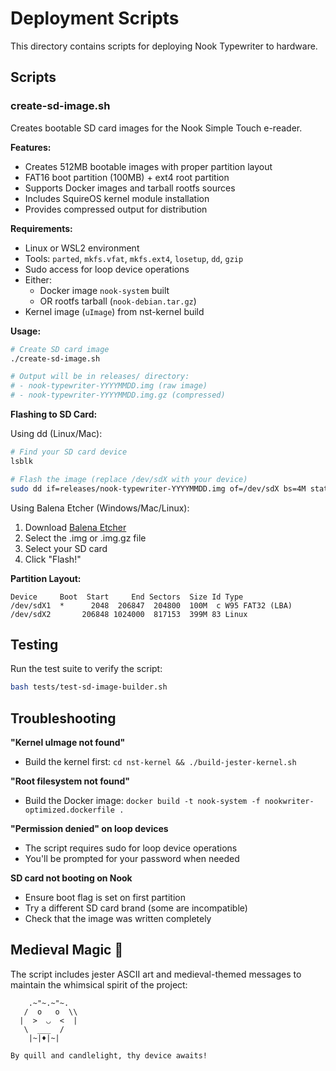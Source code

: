 # Deployment Scripts

This directory contains scripts for deploying Nook Typewriter to hardware.

## Scripts

### create-sd-image.sh

Creates bootable SD card images for the Nook Simple Touch e-reader.

**Features:**
- Creates 512MB bootable images with proper partition layout
- FAT16 boot partition (100MB) + ext4 root partition
- Supports Docker images and tarball rootfs sources
- Includes SquireOS kernel module installation
- Provides compressed output for distribution

**Requirements:**
- Linux or WSL2 environment
- Tools: `parted`, `mkfs.vfat`, `mkfs.ext4`, `losetup`, `dd`, `gzip`
- Sudo access for loop device operations
- Either:
  - Docker image `nook-system` built
  - OR rootfs tarball (`nook-debian.tar.gz`)
- Kernel image (`uImage`) from nst-kernel build

**Usage:**
```bash
# Create SD card image
./create-sd-image.sh

# Output will be in releases/ directory:
# - nook-typewriter-YYYYMMDD.img (raw image)
# - nook-typewriter-YYYYMMDD.img.gz (compressed)
```

**Flashing to SD Card:**

Using dd (Linux/Mac):
```bash
# Find your SD card device
lsblk

# Flash the image (replace /dev/sdX with your device)
sudo dd if=releases/nook-typewriter-YYYYMMDD.img of=/dev/sdX bs=4M status=progress conv=fsync
```

Using Balena Etcher (Windows/Mac/Linux):
1. Download [Balena Etcher](https://www.balena.io/etcher/)
2. Select the .img or .img.gz file
3. Select your SD card
4. Click "Flash!"

**Partition Layout:**
```
Device     Boot  Start     End Sectors  Size Id Type
/dev/sdX1  *      2048  206847  204800  100M  c W95 FAT32 (LBA)
/dev/sdX2       206848 1024000  817153  399M 83 Linux
```

## Testing

Run the test suite to verify the script:
```bash
bash tests/test-sd-image-builder.sh
```

## Troubleshooting

**"Kernel uImage not found"**
- Build the kernel first: `cd nst-kernel && ./build-jester-kernel.sh`

**"Root filesystem not found"**
- Build the Docker image: `docker build -t nook-system -f nookwriter-optimized.dockerfile .`

**"Permission denied" on loop devices**
- The script requires sudo for loop device operations
- You'll be prompted for your password when needed

**SD card not booting on Nook**
- Ensure boot flag is set on first partition
- Try a different SD card brand (some are incompatible)
- Check that the image was written completely

## Medieval Magic 🏰

The script includes jester ASCII art and medieval-themed messages to maintain the whimsical spirit of the project:

```
    .~"~.~"~.
   /  o   o  \\
  |  >  ◡  <  |
   \  ___  /
    |~|♦|~|

By quill and candlelight, thy device awaits!
```